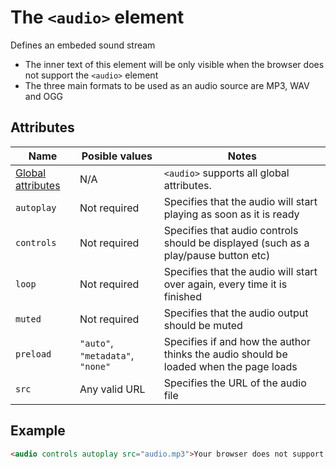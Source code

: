 # The `<audio>` element
Defines an embeded sound stream

- The inner text of this element will be only visible when the browser does not support the `<audio>` element
- The three main formats to be used as an audio source are MP3, WAV and OGG

## Attributes
| Name | Posible values | Notes |
|-|-|-|
| [Global attributes](../first-steps/global-attributes.md) | N/A | `<audio>` supports all global attributes. |
| `autoplay` | Not required | Specifies that the audio will start playing as soon as it is ready |
| `controls` | Not required | Specifies that audio controls should be displayed (such as a play/pause button etc) |
| `loop` | Not required | Specifies that the audio will start over again, every time it is finished |
| `muted` | Not required | Specifies that the audio output should be muted |
| `preload` | `"auto"`, `"metadata"`, `"none"` | Specifies if and how the author thinks the audio should be loaded when the page loads |
| `src` | Any valid URL | Specifies the URL of the audio file |

## Example
```html
<audio controls autoplay src="audio.mp3">Your browser does not support the audio element</audio>
```